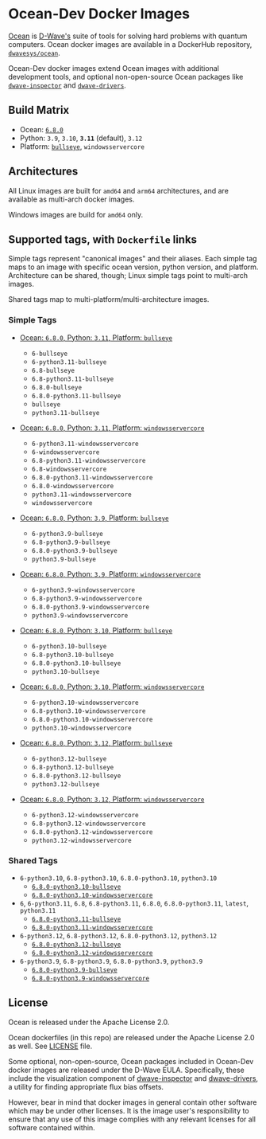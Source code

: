 # Ocean-Dev Docker Images

[Ocean](https://docs.ocean.dwavesys.com/en/stable) is
[D-Wave's](https://www.dwavesys.com) suite of tools for solving hard problems
with quantum computers. Ocean docker images are available in a DockerHub
repository, [`dwavesys/ocean`](https://hub.docker.com/r/dwavesys/ocean).

Ocean-Dev docker images extend Ocean images with additional development tools,
and optional non-open-source Ocean packages like
[`dwave-inspector`](https://github.com/dwavesystems/dwave-inspector) and
[`dwave-drivers`](https://github.com/dwavesystems/dwave-drivers).


## Build Matrix

- Ocean: [`6.8.0`](https://github.com/dwavesystems/dwave-ocean-sdk/releases/6.8.0)
- Python: `3.9`, `3.10`, **`3.11`** (default), `3.12`
- Platform: [`bullseye`](https://wiki.debian.org/DebianBullseye), `windowsservercore`


## Architectures

All Linux images are built for `amd64` and `arm64` architectures, and are available
as multi-arch docker images.

Windows images are build for `amd64` only.


## Supported tags, with `Dockerfile` links

Simple tags represent "canonical images" and their aliases. Each simple tag maps
to an image with specific ocean version, python version, and platform.
Architecture can be shared, though; Linux simple tags point to multi-arch images.

Shared tags map to multi-platform/multi-architecture images.


### Simple Tags

- [Ocean: `6.8.0`, Python: `3.11`, Platform: `bullseye`](https://github.com/dwavesystems/ocean-dev-docker/blob/master/dockerfiles/6/python3.11/bullseye/Dockerfile)
  - `6-bullseye`
  - `6-python3.11-bullseye`
  - `6.8-bullseye`
  - `6.8-python3.11-bullseye`
  - `6.8.0-bullseye`
  - `6.8.0-python3.11-bullseye`
  - `bullseye`
  - `python3.11-bullseye`

- [Ocean: `6.8.0`, Python: `3.11`, Platform: `windowsservercore`](https://github.com/dwavesystems/ocean-dev-docker/blob/master/dockerfiles/6/python3.11/windowsservercore/Dockerfile)
  - `6-python3.11-windowsservercore`
  - `6-windowsservercore`
  - `6.8-python3.11-windowsservercore`
  - `6.8-windowsservercore`
  - `6.8.0-python3.11-windowsservercore`
  - `6.8.0-windowsservercore`
  - `python3.11-windowsservercore`
  - `windowsservercore`

- [Ocean: `6.8.0`, Python: `3.9`, Platform: `bullseye`](https://github.com/dwavesystems/ocean-dev-docker/blob/master/dockerfiles/6/python3.9/bullseye/Dockerfile)
  - `6-python3.9-bullseye`
  - `6.8-python3.9-bullseye`
  - `6.8.0-python3.9-bullseye`
  - `python3.9-bullseye`

- [Ocean: `6.8.0`, Python: `3.9`, Platform: `windowsservercore`](https://github.com/dwavesystems/ocean-dev-docker/blob/master/dockerfiles/6/python3.9/windowsservercore/Dockerfile)
  - `6-python3.9-windowsservercore`
  - `6.8-python3.9-windowsservercore`
  - `6.8.0-python3.9-windowsservercore`
  - `python3.9-windowsservercore`

- [Ocean: `6.8.0`, Python: `3.10`, Platform: `bullseye`](https://github.com/dwavesystems/ocean-dev-docker/blob/master/dockerfiles/6/python3.10/bullseye/Dockerfile)
  - `6-python3.10-bullseye`
  - `6.8-python3.10-bullseye`
  - `6.8.0-python3.10-bullseye`
  - `python3.10-bullseye`

- [Ocean: `6.8.0`, Python: `3.10`, Platform: `windowsservercore`](https://github.com/dwavesystems/ocean-dev-docker/blob/master/dockerfiles/6/python3.10/windowsservercore/Dockerfile)
  - `6-python3.10-windowsservercore`
  - `6.8-python3.10-windowsservercore`
  - `6.8.0-python3.10-windowsservercore`
  - `python3.10-windowsservercore`

- [Ocean: `6.8.0`, Python: `3.12`, Platform: `bullseye`](https://github.com/dwavesystems/ocean-dev-docker/blob/master/dockerfiles/6/python3.12/bullseye/Dockerfile)
  - `6-python3.12-bullseye`
  - `6.8-python3.12-bullseye`
  - `6.8.0-python3.12-bullseye`
  - `python3.12-bullseye`

- [Ocean: `6.8.0`, Python: `3.12`, Platform: `windowsservercore`](https://github.com/dwavesystems/ocean-dev-docker/blob/master/dockerfiles/6/python3.12/windowsservercore/Dockerfile)
  - `6-python3.12-windowsservercore`
  - `6.8-python3.12-windowsservercore`
  - `6.8.0-python3.12-windowsservercore`
  - `python3.12-windowsservercore`


### Shared Tags

- `6-python3.10`, `6.8-python3.10`, `6.8.0-python3.10`, `python3.10`
  - [`6.8.0-python3.10-bullseye`](https://github.com/dwavesystems/ocean-dev-docker/blob/master/dockerfiles/6/python3.10/bullseye/Dockerfile)
  - [`6.8.0-python3.10-windowsservercore`](https://github.com/dwavesystems/ocean-dev-docker/blob/master/dockerfiles/6/python3.10/windowsservercore/Dockerfile)
- `6`, `6-python3.11`, `6.8`, `6.8-python3.11`, `6.8.0`, `6.8.0-python3.11`, `latest`, `python3.11`
  - [`6.8.0-python3.11-bullseye`](https://github.com/dwavesystems/ocean-dev-docker/blob/master/dockerfiles/6/python3.11/bullseye/Dockerfile)
  - [`6.8.0-python3.11-windowsservercore`](https://github.com/dwavesystems/ocean-dev-docker/blob/master/dockerfiles/6/python3.11/windowsservercore/Dockerfile)
- `6-python3.12`, `6.8-python3.12`, `6.8.0-python3.12`, `python3.12`
  - [`6.8.0-python3.12-bullseye`](https://github.com/dwavesystems/ocean-dev-docker/blob/master/dockerfiles/6/python3.12/bullseye/Dockerfile)
  - [`6.8.0-python3.12-windowsservercore`](https://github.com/dwavesystems/ocean-dev-docker/blob/master/dockerfiles/6/python3.12/windowsservercore/Dockerfile)
- `6-python3.9`, `6.8-python3.9`, `6.8.0-python3.9`, `python3.9`
  - [`6.8.0-python3.9-bullseye`](https://github.com/dwavesystems/ocean-dev-docker/blob/master/dockerfiles/6/python3.9/bullseye/Dockerfile)
  - [`6.8.0-python3.9-windowsservercore`](https://github.com/dwavesystems/ocean-dev-docker/blob/master/dockerfiles/6/python3.9/windowsservercore/Dockerfile)


## License

Ocean is released under the Apache License 2.0.

Ocean dockerfiles (in this repo) are released under the Apache License 2.0 as well.
See [LICENSE](./LICENSE) file.

Some optional, non-open-source, Ocean packages included in Ocean-Dev docker images
are released under the D-Wave EULA. Specifically, these include the visualization component
of [dwave-inspector](https://docs.ocean.dwavesys.com/en/stable/licenses/inspector.html)
and [dwave-drivers](https://docs.ocean.dwavesys.com/en/stable/licenses/drivers.html),
a utility for finding appropriate flux bias offsets.

However, bear in mind that docker images in general contain other software which
may be under other licenses. It is the image user's responsibility to ensure
that any use of this image complies with any relevant licenses for all software
contained within.
